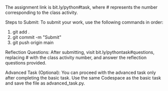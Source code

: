 The assignment link is bit.ly/python#task, where # represents the number corresponding to the class activity.

Steps to Submit:
To submit your work, use the following commands in order:

1. git add .
2. git commit -m "Submit"
3. git push origin main

Reflection Questions:
After submitting, visit bit.ly/pythontask#questions, replacing # with the class activity number, and answer the reflection questions provided.

Advanced Task (Optional):
You can proceed with the advanced task only after completing the basic task. Use the same Codespace as the basic task and save the file as advanced_task.py.
